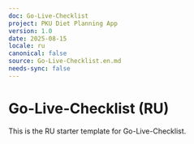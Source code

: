 ```yaml
---
doc: Go-Live-Checklist
project: PKU Diet Planning App
version: 1.0
date: 2025-08-15
locale: ru
canonical: false
source: Go-Live-Checklist.en.md
needs-sync: false
---
```


# Go-Live-Checklist (RU)

This is the RU starter template for Go-Live-Checklist.

